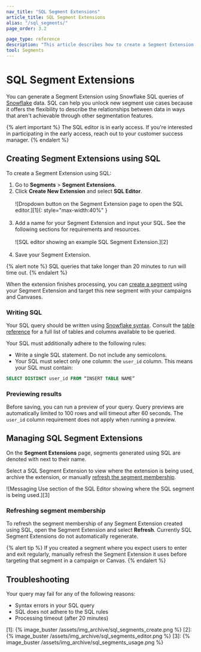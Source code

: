 ```yaml
---
nav_title: "SQL Segment Extensions"
article_title: SQL Segment Extensions
alias: "/sql_segments/"
page_order: 3.2

page_type: reference
description: "This article describes how to create a Segment Extension using Snowflake queries."
tool: Segments
---
```


# SQL Segment Extensions

You can generate a Segment Extension using Snowflake SQL queries of [Snowflake]({{site.baseurl}}/partners/data_and_infrastructure_agility/data_warehouses/snowflake/) data. SQL can help you unlock new segment use cases because it offers the flexibility to describe the relationships between data in ways that aren't achievable through other segmentation features.

{% alert important %}
The SQL editor is in early access. If you're interested in participating in the early access, reach out to your customer success manager.
{% endalert %}

## Creating Segment Extensions using SQL

To create a Segment Extension using SQL:

1. Go to **Segments** > **Segment Extensions**.
2. Click **Create New Extension** and select **SQL Editor**.<br><br>
   ![Dropdown button on the Segment Extension page to open the SQL editor.][1]{: style="max-width:40%" }<br><br>
3. Add a name for your Segment Extension and input your SQL. See the following sections for requirements and resources.<br><br>
   ![SQL editor showing an example SQL Segment Extension.][2]<br><br>
4. Save your Segment Extension.

{% alert note %}
SQL queries that take longer than 20 minutes to run will time out.
{% endalert %}

When the extension finishes processing, you can [create a segment]({{site.baseurl}}/user_guide/engagement_tools/segments/segment_extension#step-5-use-your-extension-in-a-segment) using your Segment Extension and target this new segment with your campaigns and Canvases.

### Writing SQL

Your SQL query should be written using [Snowflake syntax](https://docs.snowflake.com/en/sql-reference.html). Consult the [table reference]({{site.baseurl}}/sql_segments_tables/) for a full list of tables and columns available to be queried.

Your SQL must additionally adhere to the following rules:

- Write a single SQL statement. Do not include any semicolons.
- Your SQL must select only one column: the `user_id` column. This means your SQL must contain:

```sql
SELECT DISTINCT user_id FROM “INSERT TABLE NAME”
```

### Previewing results

Before saving, you can run a preview of your query. Query previews are automatically limited to 100 rows and will timeout after 60 seconds. The `user_id` column requirement does not apply when running a preview.

## Managing SQL Segment Extensions

On the **Segment Extensions** page, segments generated using SQL are denoted with <i class="fas fa-code" alt="SQL Segment Extension"></i> next to their name.

Select a SQL Segment Extension to view where the extension is being used, archive the extension, or manually [refresh the segment membership](#refreshing-segment-membership).

![Messaging Use section of the SQL Editor showing where the SQL segment is being used.][3]

### Refreshing segment membership

To refresh the segment membership of any Segment Extension created using SQL, open the Segment Extension and select **Refresh**. Currently SQL Segment Extensions do not automatically regenerate.

{% alert tip %}
If you created a segment where you expect users to enter and exit regularly, manually refresh the Segment Extension it uses before targeting that segment in a campaign or Canvas.
{% endalert %}

## Troubleshooting

Your query may fail for any of the following reasons:

- Syntax errors in your SQL query
- SQL does not adhere to the SQL rules
- Processing timeout (after 20 minutes)

[1]: {% image_buster /assets/img_archive/sql_segments_create.png %}
[2]: {% image_buster /assets/img_archive/sql_segments_editor.png %}
[3]: {% image_buster /assets/img_archive/sql_segments_usage.png %}
